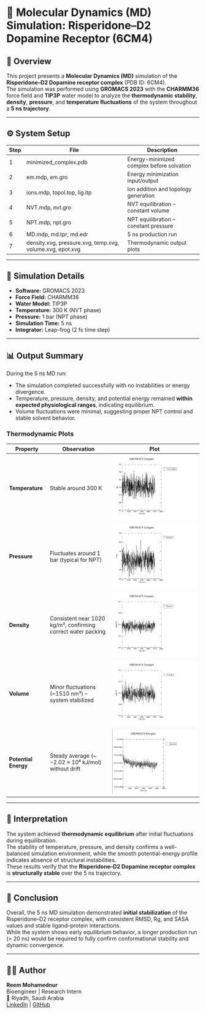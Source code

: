 # 🧬 Molecular Dynamics (MD) Simulation: Risperidone–D2 Dopamine Receptor (6CM4)

## 🧠 Overview
This project presents a **Molecular Dynamics (MD)** simulation of the **Risperidone–D2 Dopamine receptor complex** (PDB ID: 6CM4).  
The simulation was performed using **GROMACS 2023** with the **CHARMM36** force field and **TIP3P** water model to analyze the **thermodynamic stability**, **density**, **pressure**, and **temperature fluctuations** of the system throughout a **5 ns trajectory**.

---

## ⚙️ System Setup

| Step | File | Description |
|------|------|-------------|
| 1 | minimized_complex.pdb | Energy-minimized complex before solvation |
| 2 | em.mdp, em.gro | Energy minimization input/output |
| 3 | ions.mdp, topol.top, lig.itp | Ion addition and topology generation |
| 4 | NVT.mdp, nvt.gro | NVT equilibration – constant volume |
| 5 | NPT.mdp, npt.gro | NPT equilibration – constant pressure |
| 6 | MD.mdp, md.tpr, md.edr | 5 ns production run |
| 7 | density.xvg, pressure.xvg, temp.xvg, volume.xvg, epot.xvg | Thermodynamic output plots |

---

## 🧪 Simulation Details

- **Software:** GROMACS 2023  
- **Force Field:** CHARMM36  
- **Water Model:** TIP3P  
- **Temperature:** 300 K (NVT phase)  
- **Pressure:** 1 bar (NPT phase)  
- **Simulation Time:** 5 ns  
- **Integrator:** Leap-frog (2 fs time step)

---

## 📊 Output Summary

During the 5 ns MD run:

- The simulation completed successfully with no instabilities or energy divergence.  
- Temperature, pressure, density, and potential energy remained **within expected physiological ranges**, indicating equilibrium.  
- Volume fluctuations were minimal, suggesting proper NPT control and stable solvent behavior.

### Thermodynamic Plots

| Property | Observation | Plot |
|-----------|--------------|------|
| **Temperature** | Stable around 300 K | ![temp](temprature.png) |
| **Pressure** | Fluctuates around 1 bar (typical for NPT) | ![pressure](pressure.png) |
| **Density** | Consistent near 1020 kg/m³, confirming correct water packing | ![density](density.png) |
| **Volume** | Minor fluctuations (~1510 nm³) – system stabilized | ![volume](vol.png) |
| **Potential Energy** | Steady average (~ −2.02 × 10⁶ kJ/mol) without drift | ![epot](epot.png) |

---

## 🧩 Interpretation

The system achieved **thermodynamic equilibrium** after initial fluctuations during equilibration.  
The stability of temperature, pressure, and density confirms a well-balanced simulation environment, while the smooth potential-energy profile indicates absence of structural instabilities.  
These results verify that the **Risperidone–D2 Dopamine receptor complex** is **structurally stable** over the 5 ns trajectory.

---

## 🧭 Conclusion

Overall, the 5 ns MD simulation demonstrated **initial stabilization** of the Risperidone–D2 receptor complex, with consistent RMSD, Rg, and SASA values and stable ligand–protein interactions.  
While the system shows early equilibrium behavior, a longer production run (> 20 ns) would be required to fully confirm conformational stability and dynamic convergence.

---

## 👩‍🔬 Author
**Reem Mohamednur**  
Bioengineer | Research Intern  
📍 Riyadh, Saudi Arabia  
[LinkedIn](https://www.linkedin.com/in/reem-mohamednur-924a54244) | [GitHub](https://github.com/rayoomali99)

